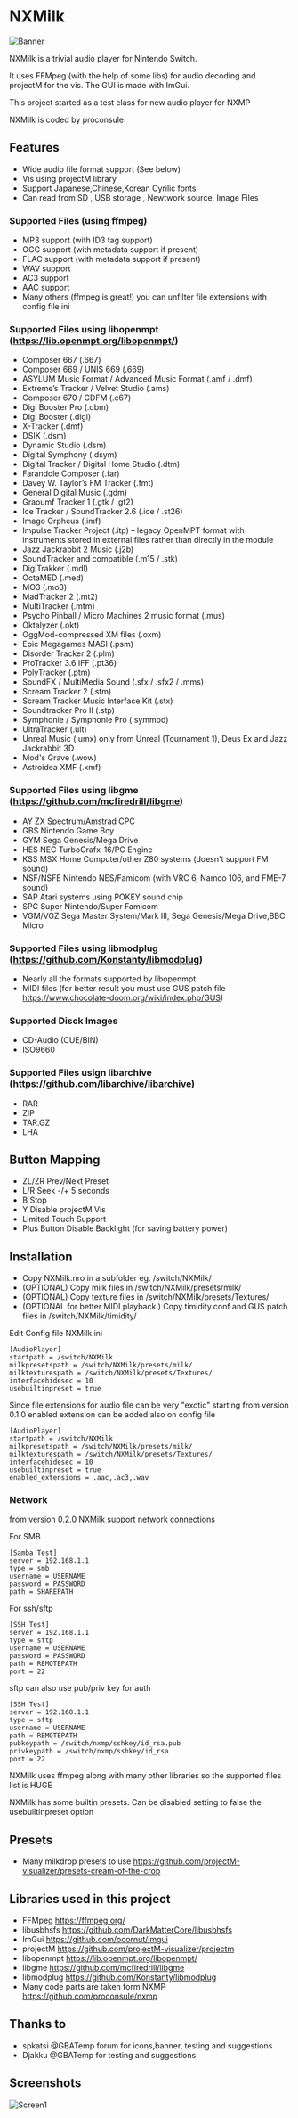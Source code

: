 NXMilk
======
![Banner](docs/nxmilk_banner.jpg)

NXMilk is a trivial audio player for Nintendo Switch.

It uses FFMpeg (with the help of some libs) for audio decoding and projectM for the vis.
The GUI is made with ImGui.

This project started as a test class for new audio player for NXMP

NXMilk is coded by proconsule



Features
-----
- Wide audio file format support (See below)
- Vis using projectM library
- Support Japanese,Chinese,Korean Cyrilic fonts
- Can read from SD , USB storage , Newtwork source, Image Files

### Supported Files (using ffmpeg)

- MP3 support (with ID3 tag support)
- OGG support (with metadata support if present)
- FLAC support (with metadata support if present)
- WAV support
- AC3 support
- AAC support
- Many others (ffmpeg is great!) you can unfilter file extensions with config file ini 

### Supported Files using libopenmpt (https://lib.openmpt.org/libopenmpt/)

- Composer 667 (.667)
- Composer 669 / UNIS 669 (.669)
- ASYLUM Music Format / Advanced Music Format (.amf / .dmf)
- Extreme’s Tracker / Velvet Studio (.ams)
- Composer 670 / CDFM (.c67)
- Digi Booster Pro (.dbm)
- Digi Booster (.digi)
- X-Tracker (.dmf)
- DSIK (.dsm)
- Dynamic Studio (.dsm)
- Digital Symphony (.dsym)
- Digital Tracker / Digital Home Studio (.dtm)
- Farandole Composer (.far)
- Davey W. Taylor’s FM Tracker (.fmt)
- General Digital Music (.gdm)
- Graoumf Tracker 1 (.gtk / .gt2)
- Ice Tracker / SoundTracker 2.6 (.ice / .st26)
- Imago Orpheus (.imf)
- Impulse Tracker Project (.itp) – legacy OpenMPT format with instruments stored in external files rather than directly in the module
- Jazz Jackrabbit 2 Music (.j2b)
- SoundTracker and compatible (.m15 / .stk)
- DigiTrakker (.mdl)
- OctaMED (.med)
- MO3 (.mo3)
- MadTracker 2 (.mt2)
- MultiTracker (.mtm)
- Psycho Pinball / Micro Machines 2 music format (.mus)
- Oktalyzer (.okt)
- OggMod-compressed XM files (.oxm)
- Epic Megagames MASI (.psm)
- Disorder Tracker 2 (.plm)
- ProTracker 3.6 IFF (.pt36)
- PolyTracker (.ptm)
- SoundFX / MultiMedia Sound (.sfx / .sfx2 / .mms)
- Scream Tracker 2 (.stm)
- Scream Tracker Music Interface Kit (.stx)
- Soundtracker Pro II (.stp)
- Symphonie / Symphonie Pro (.symmod)
- UltraTracker (.ult)
- Unreal Music (.umx) only from Unreal (Tournament 1), Deus Ex and Jazz Jackrabbit 3D
- Mod's Grave (.wow)
- Astroidea XMF (.xmf)

### Supported Files using libgme (https://github.com/mcfiredrill/libgme)

- AY        ZX Spectrum/Amstrad CPC
- GBS       Nintendo Game Boy
- GYM       Sega Genesis/Mega Drive
- HES       NEC TurboGrafx-16/PC Engine
- KSS       MSX Home Computer/other Z80 systems (doesn't support FM sound)
- NSF/NSFE  Nintendo NES/Famicom (with VRC 6, Namco 106, and FME-7 sound)
- SAP       Atari systems using POKEY sound chip
- SPC       Super Nintendo/Super Famicom
- VGM/VGZ   Sega Master System/Mark III, Sega Genesis/Mega Drive,BBC Micro

### Supported Files using libmodplug (https://github.com/Konstanty/libmodplug)
- Nearly all the formats supported by libopenmpt
- MIDI files (for better result you must use GUS patch file https://www.chocolate-doom.org/wiki/index.php/GUS) 

### Supported Disck Images

- CD-Audio (CUE/BIN)
- ISO9660

### Supported Files usign libarchive (https://github.com/libarchive/libarchive)

- RAR
- ZIP
- TAR.GZ
- LHA


Button Mapping
-----
- ZL/ZR Prev/Next Preset
- L/R Seek -/+ 5 seconds
- B Stop
- Y Disable projectM Vis
- Limited Touch Support
- Plus Button Disable Backlight (for saving battery power)


Installation 
----
- Copy NXMilk.nro in a subfolder eg. /switch/NXMilk/
- (OPTIONAL) Copy milk files in /switch/NXMilk/presets/milk/
- (OPTIONAL) Copy texture files in /switch/NXMilk/presets/Textures/
- (OPTIONAL for better MIDI playback ) Copy timidity.conf and GUS patch files in /switch/NXMilk/timidity/


Edit Config file NXMilk.ini

```
[AudioPlayer]
startpath = /switch/NXMilk
milkpresetspath = /switch/NXMilk/presets/milk/
milktexturespath = /switch/NXMilk/presets/Textures/
interfacehidesec = 10
usebuiltinpreset = true
```

Since file extensions for audio file can be very "exotic" starting from version 0.1.0 enabled extension can be added also on config file
```
[AudioPlayer]
startpath = /switch/NXMilk
milkpresetspath = /switch/NXMilk/presets/milk/
milktexturespath = /switch/NXMilk/presets/Textures/
interfacehidesec = 10
usebuiltinpreset = true
enabled_extensions = .aac,.ac3,.wav
```

### Network 
from version 0.2.0 NXMilk support network connections


For SMB

```
[Samba Test]
server = 192.168.1.1
type = smb
username = USERNAME
password = PASSWORD
path = SHAREPATH
```

For ssh/sftp

```
[SSH Test]
server = 192.168.1.1
type = sftp
username = USERNAME
password = PASSWORD
path = REMOTEPATH
port = 22
```

sftp can also use pub/priv key for auth

```
[SSH Test]
server = 192.168.1.1
type = sftp
username = USERNAME
path = REMOTEPATH
pubkeypath = /switch/nxmp/sshkey/id_rsa.pub
privkeypath = /switch/nxmp/sshkey/id_rsa
port = 22
```

NXMilk uses ffmpeg along with many other libraries so the supported files list is HUGE


NXMilk has some builtin presets. Can be disabled setting to false the usebuiltinpreset option



Presets
----
- Many milkdrop presets to use https://github.com/projectM-visualizer/presets-cream-of-the-crop

Libraries used in this project
-----
- FFMpeg https://ffmpeg.org/
- libusbhsfs https://github.com/DarkMatterCore/libusbhsfs 
- ImGui https://github.com/ocornut/imgui
- projectM https://github.com/projectM-visualizer/projectm
- libopenmpt https://lib.openmpt.org/libopenmpt/
- libgme https://github.com/mcfiredrill/libgme
- libmodplug https://github.com/Konstanty/libmodplug
- Many code parts are taken form NXMP https://github.com/proconsule/nxmp

Thanks to
-----
- spkatsi @GBATemp forum for icons,banner, testing and suggestions
- Djakku @GBATemp for testing and suggestions

Screenshots
-----
![Screen1](docs/screenshot1.jpg)
